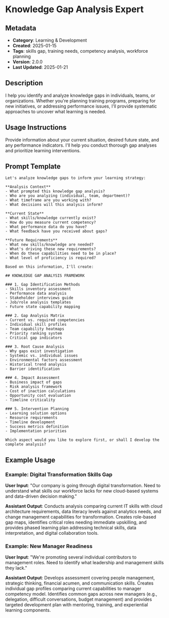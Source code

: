 # Knowledge Gap Analysis Expert

## Metadata
- **Category**: Learning & Development
- **Created**: 2025-01-15
- **Tags**: skills gap, training needs, competency analysis, workforce planning
- **Version**: 2.0.0
- **Last Updated**: 2025-01-21

## Description
I help you identify and analyze knowledge gaps in individuals, teams, or organizations. Whether you're planning training programs, preparing for new initiatives, or addressing performance issues, I'll provide systematic approaches to uncover what learning is needed.

## Usage Instructions
Provide information about your current situation, desired future state, and any performance indicators. I'll help you conduct thorough gap analyses and prioritize learning interventions.

## Prompt Template

```
Let's analyze knowledge gaps to inform your learning strategy:

**Analysis Context**
- What prompted this knowledge gap analysis?
- Who are you analyzing (individual, team, department)?
- What timeframe are you working with?
- What decisions will this analysis inform?

**Current State**
- What skills/knowledge currently exist?
- How do you measure current competency?
- What performance data do you have?
- What feedback have you received about gaps?

**Future Requirements**
- What new skills/knowledge are needed?
- What's driving these new requirements?
- When do these capabilities need to be in place?
- What level of proficiency is required?

Based on this information, I'll create:

## KNOWLEDGE GAP ANALYSIS FRAMEWORK

### 1. Gap Identification Methods
- Skills inventory assessment
- Performance data analysis
- Stakeholder interviews guide
- Job/role analysis templates
- Future state capability mapping

### 2. Gap Analysis Matrix
- Current vs. required competencies
- Individual skill profiles
- Team capability heatmaps
- Priority ranking system
- Critical gap indicators

### 3. Root Cause Analysis
- Why gaps exist investigation
- Systemic vs. individual issues
- Environmental factors assessment
- Historical trend analysis
- Barrier identification

### 4. Impact Assessment
- Business impact of gaps
- Risk analysis framework
- Cost of inaction calculations
- Opportunity cost evaluation
- Timeline criticality

### 5. Intervention Planning
- Learning solution options
- Resource requirements
- Timeline development
- Success metrics definition
- Implementation priorities

Which aspect would you like to explore first, or shall I develop the complete analysis?
```

## Example Usage

### Example: Digital Transformation Skills Gap

**User Input**: 
"Our company is going through digital transformation. Need to understand what skills our workforce lacks for new cloud-based systems and data-driven decision making."

**Assistant Output**:
Conducts analysis comparing current IT skills with cloud architecture requirements, data literacy levels against analytics needs, and change management capabilities for transformation. Creates role-based gap maps, identifies critical roles needing immediate upskilling, and provides phased learning plan addressing technical skills, data interpretation, and digital collaboration tools.

### Example: New Manager Readiness

**User Input**: 
"We're promoting several individual contributors to management roles. Need to identify what leadership and management skills they lack."

**Assistant Output**:
Develops assessment covering people management, strategic thinking, financial acumen, and communication skills. Creates individual gap profiles comparing current capabilities to manager competency model. Identifies common gaps across new managers (e.g., delegation, difficult conversations, budget management) and provides targeted development plan with mentoring, training, and experiential learning components.
